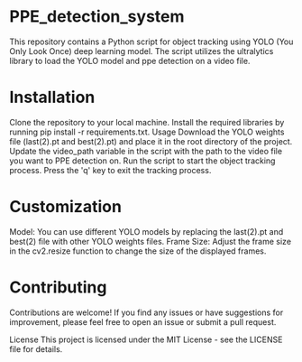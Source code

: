 # PPE_detection_system

This repository contains a Python script for object tracking using YOLO (You Only Look Once) deep learning model. The script utilizes the ultralytics library to load the YOLO model and ppe detection on a video file.

# Installation
Clone the repository to your local machine.
Install the required libraries by running pip install -r requirements.txt.
Usage
Download the YOLO weights file (last(2).pt and best(2).pt) and place it in the root directory of the project.
Update the video_path variable in the script with the path to the video file you want to PPE detection on.
Run the script to start the object tracking process.
Press the 'q' key to exit the tracking process.
# Customization
Model: You can use different YOLO models by replacing the last(2).pt and best(2)  file with other YOLO weights files.
Frame Size: Adjust the frame size in the cv2.resize function to change the size of the displayed frames.
# Contributing
Contributions are welcome! If you find any issues or have suggestions for improvement, please feel free to open an issue or submit a pull request.

License
This project is licensed under the MIT License - see the LICENSE file for details.
